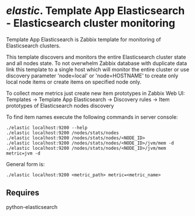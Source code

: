 # *elastic*. Template App Elasticsearch - Elasticsearch cluster monitoring

Template App Elasticsearch is Zabbix template for monitoring of Elasticsearch
clusters.

This template discovers and monitors the entire Elasticsearch cluster state and
all nodes state. To not overwhelm Zabbix database with duplicate data link this
template to a single host which will monitor the entire cluster or use discovery
parameter 'node=local' or 'node=HOSTNAME' to create only local node items or
create items on specified node only.

To collect more metrics just create new item prototypes in Zabbix Web UI:
Templates -> Template App Elasticsearch ->
    Discovery rules -> Item prototypes of Elasticsearch nodes discovery

To find item names execute the following commands in server console:
```
./elastic localhost:9200 --help
./elastic localhost:9200 /nodes/stats/nodes
./elastic localhost:9200 /nodes/stats/nodes/<NODE_ID>
./elastic localhost:9200 /nodes/stats/nodes/<NODE_ID>/jvm/mem -d
./elastic localhost:9200 /nodes/stats/nodes/<NODE_ID>/jvm/mem metric=jvm -d
```

General form is:
```
./elastic localhost:9200 <metric_path> metric=<metric_name>
```

## Requires

python-elasticsearch

